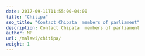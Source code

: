 ```yaml
---
date: 2017-09-11T11:55:00-04:00
title: "Chitipa"
seo_title: "Contact Chipata  members of parliament"
description: Contact Chipata  members of parliament
author: MP
url: /malawi/chitipa/
weight: 1
---
```


